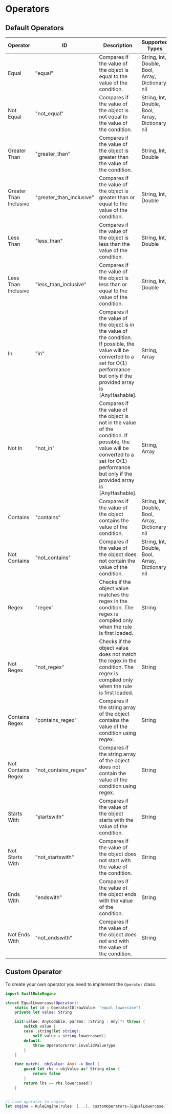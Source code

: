 # Operators

## Default Operators

| Operator             | ID                      | Description                                                                                                     | Supported Types   |
|----------------------|-------------------------|-----------------------------------------------------------------------------------------------------------------|-------------------|
| Equal                | "equal"                 | Compares if the value of the object is equal to the value of the condition.                                    | String, Int, Double, Bool, Array, Dictionary, nil |
| Not Equal            | "not_equal"             | Compares if the value of the object is not equal to the value of the condition.                                | String, Int, Double, Bool, Array, Dictionary, nil |
| Greater Than         | "greater_than"          | Compares if the value of the object is greater than the value of the condition.                                | String, Int, Double |
| Greater Than Inclusive| "greater_than_inclusive" | Compares if the value of the object is greater than or equal to the value of the condition.                  | String, Int, Double |
| Less Than            | "less_than"             | Compares if the value of the object is less than the value of the condition.                                   | String, Int, Double |
| Less Than Inclusive  | "less_than_inclusive"   | Compares if the value of the object is less than or equal to the value of the condition.                       | String, Int, Double |
| In                   | "in"                    | Compares if the value of the object is in the value of the condition. If possible, the value will be converted to a set for O(1) performance but only if the provided array is [AnyHashable]. | String, Array |
| Not In               | "not_in"                | Compares if the value of the object is not in the value of the condition. If possible, the value will be converted to a set for O(1) performance but only if the provided array is [AnyHashable]. | String, Array |
| Contains             | "contains"              | Compares if the value of the object contains the value of the condition.                                       | String, Int, Double, Bool, Array, Dictionary, nil |
| Not Contains         | "not_contains"          | Compares if the value of the object does not contain the value of the condition.                               | String, Int, Double, Bool, Array, Dictionary, nil |
| Regex                | "regex"                 | Checks if the object value matches the regex in the condition. The regex is compiled only when the rule is first loaded. | String |
| Not Regex            | "not_regex"             | Checks if the object value does not match the regex in the condition. The regex is compiled only when the rule is first loaded. | String |
| Contains Regex       | "contains_regex"        | Compares if the string array of the object contains the value of the condition using regex.                    | String |
| Not Contains Regex   | "not_contains_regex"    | Compares if the string array of the object does not contain the value of the condition using regex.            | String |
| Starts With          | "startswith"            | Compares if the value of the object starts with the value of the condition.                                    | String |
| Not Starts With      | "not_startswith"        | Compares if the value of the object does not start with the value of the condition.                            | String |
| Ends With            | "endswith"              | Compares if the value of the object ends with the value of the condition.                                      | String |
| Not Ends With        | "not_endswith"          | Compares if the value of the object does not end with the value of the condition.                              | String |



## Custom Operator

To create your own operator you need to implement the `Operator` class.

```swift
import SwiftRuleEngine

struct EqualLowercase(Operator):
    static let id = OperatorID(rawValue: "equal_lowercase")
    private let value: String

    init(value: AnyCodable, params: [String : Any]?) throws {
        switch value {
        case .string(let string):
            self.value = string.lowercased()
        default:
            throw OperatorError.invalidValueType
        }
    }

    func match(_ objValue: Any) -> Bool {
        guard let rhs = objValue as? String else {
            return false
        }
        return lhs == rhs.lowercased()
    }


// Load operator to engine
let engine = RuleEngine(rules: [...], customOperators=[EqualLowercase.Type])
```
